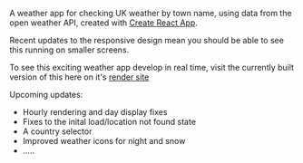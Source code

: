 A weather app for checking UK weather by town name, using data from the open weather API, created with [Create React App](https://github.com/facebook/create-react-app). 

Recent updates to the responsive design mean you should be able to see this running on smaller screens. 

To see this exciting weather app develop in real time, visit the currently built version of this here on it's [render site](https://webby.onrender.com)

Upcoming updates: 

  * Hourly rendering and day display fixes
  * Fixes to the inital load/location not found state
  * A country selector 
  * Improved weather icons for night and snow
  * .....
